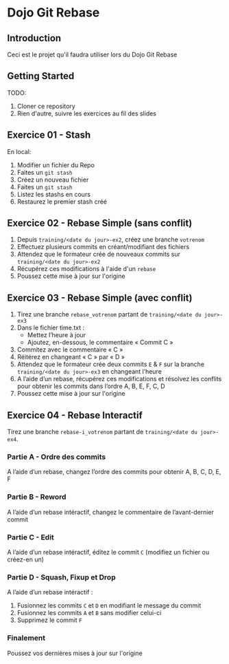 # Dojo Git Rebase

## Introduction

Ceci est le projet qu'il faudra utiliser lors du Dojo Git Rebase

## Getting Started

TODO:

1. Cloner ce repository
2. Rien d'autre, suivre les exercices au fil des slides

## Exercice 01 - Stash

En local:

1. Modifier un fichier du Repo
2. Faites un `git stash`
3. Créez un nouveau fichier
4. Faites un `git stash`
5. Listez les stashs en cours
6. Restaurez le premier stash créé

## Exercice 02 - Rebase Simple (sans conflit)

1. Depuis `training/<date du jour>-ex2`, créez une branche `votrenom`
2. Effectuez plusieurs commits en créant/modifiant des fichiers
3. Attendez que le formateur crée de nouveaux commits sur `training/<date du jour>-ex2`
4. Récupérez ces modifications à l'aide d'un `rebase`
5. Poussez cette mise à jour sur l'origine

## Exercice 03 - Rebase Simple (avec conflit)

1. Tirez une branche `rebase_votrenom` partant de `training/<date du jour>-ex3`
2. Dans le fichier time.txt :
   - Mettez l’heure à jour
   - Ajoutez, en-dessous, le commentaire « Commit C »
3. Commitez avec le commentaire « C »
4. Réitérez en changeant « C » par « D »
5. Attendez que le formateur crée deux commits `E` & `F` sur la branche `training/<date du jour>-ex3` en changeant l’heure
6. A l’aide d’un rebase, récupérez ces modifications et résolvez les conflits pour obtenir les commits dans l’ordre A, B, E, F, C, D
7. Poussez cette mise à jour sur l'origine

## Exercice 04 - Rebase Interactif

Tirez une branche `rebase-i_votrenom` partant de `training/<date du jour>-ex4`.

### Partie A - Ordre des commits

A l’aide d’un rebase, changez l’ordre des commits pour obtenir A, B, C, D, E, F

### Partie B - Reword

A l’aide d’un rebase intéractif, changez le commentaire de l’avant-dernier commit

### Partie C - Edit

A l’aide d’un rebase intéractif, éditez le commit `C` (modifiez un fichier ou créez-en un)

### Partie D - Squash, Fixup et Drop

A l’aide d’un rebase intéractif :

1. Fusionnez les commits `C` et `D` en modifiant le message du commit
2. Fusionnez les commits `A` et `B` sans modifier celui-ci
3. Supprimez le commit `F`

### Finalement

Poussez vos dernières mises à jour sur l'origine